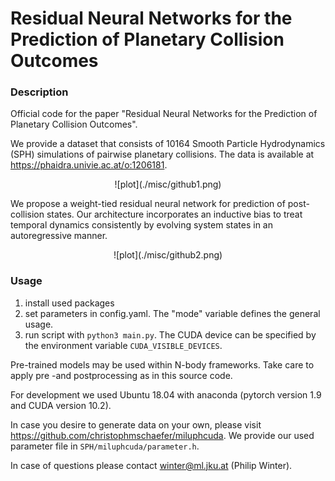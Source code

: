 # Residual Neural Networks for the Prediction of Planetary Collision Outcomes

### Description

Official code for the paper "Residual Neural Networks for the Prediction of Planetary Collision Outcomes".

We provide a dataset that consists of 10164 Smooth Particle Hydrodynamics (SPH) simulations of pairwise planetary collisions. The data is available at https://phaidra.univie.ac.at/o:1206181.

<p align="center">
![plot](./misc/github1.png)
</p>
  
We propose a weight-tied residual neural network for prediction of post-collision states. Our architecture incorporates an inductive bias to treat temporal dynamics consistently by evolving system states in an autoregressive manner.

<p align="center">
![plot](./misc/github2.png)
</p>

### Usage

1) install used packages
2) set parameters in config.yaml. The "mode" variable defines the general usage. 
3) run script with `python3 main.py`. The CUDA device can be specified by the environment variable `CUDA_VISIBLE_DEVICES`.

Pre-trained models may be used within N-body frameworks. Take care to apply pre -and postprocessing as in this source code.

For development we used Ubuntu 18.04 with anaconda (pytorch version 1.9 and CUDA version 10.2).

In case you desire to generate data on your own, please visit https://github.com/christophmschaefer/miluphcuda. We provide our used parameter file in `SPH/miluphcuda/parameter.h`.

In case of questions please contact <winter@ml.jku.at> (Philip Winter).
